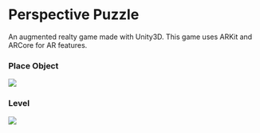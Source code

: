 # Perspective Puzzle

An augmented realty game made with Unity3D. This game uses ARKit and ARCore for AR features.


### Place Object

![](screenshots/place_object.gif)

### Level

![](screenshots/level.gif)